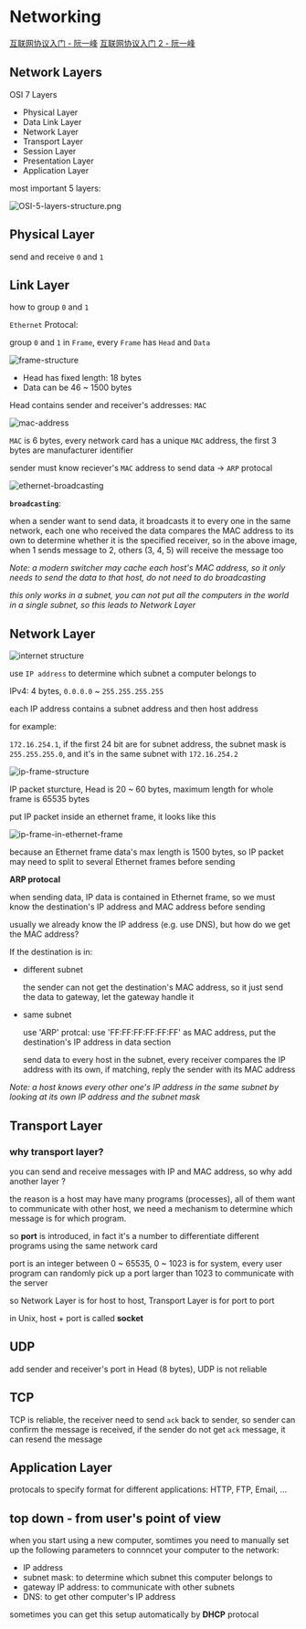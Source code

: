 # Networking

[互联网协议入门 - 阮一峰](http://www.ruanyifeng.com/blog/2012/05/internet_protocol_suite_part_i.html)
[互联网协议入门 2 - 阮一峰](http://www.ruanyifeng.com/blog/2012/06/internet_protocol_suite_part_ii.html)

## Network Layers

OSI 7 Layers

- Physical Layer
- Data Link Layer
- Network Layer
- Transport Layer
- Session Layer
- Presentation Layer
- Application Layer

most important 5 layers:

![OSI-5-layers-structure.png](./images/network_OSI-5-layers-structure.png)

## Physical Layer

send and receive `0` and `1`

## Link Layer

how to group `0` and `1`

`Ethernet` Protocal:

group `0` and `1` in `Frame`, every `Frame` has `Head` and `Data`

![frame-structure](./images/network_network-frame-structure.png)

- Head has fixed length: 18 bytes
- Data can be 46 ~ 1500 bytes

Head contains sender and receiver's addresses: `MAC`

![mac-address](./images/network_mac-address.png)

`MAC` is 6 bytes, every network card has a unique `MAC` address, the first 3 bytes are manufacturer identifier

sender must know reciever's `MAC` address to send data -> `ARP` protocal

![ethernet-broadcasting](./images/network_ethernet-broadcasting.png)

**`broadcasting`**:

when a sender want to send data, it broadcasts it to every one in the same network, each one who received the data compares the MAC address to its own to determine whether it is the specified receiver, so in the above image, when 1 sends message to 2, others (3, 4, 5) will receive the message too

_Note: a modern switcher may cache each host's MAC address, so it only needs to send the data to that host, do not need to do broadcasting_

_this only works in a subnet, you can not put all the computers in the world in a single subnet, so this leads to Network Layer_

## Network Layer

![internet structure](./images/network_internet-structure.png)

use `IP address` to determine which subnet a computer belongs to

IPv4: 4 bytes, `0.0.0.0` ~ `255.255.255.255`

each IP address contains a subnet address and then host address

for example:

`172.16.254.1`, if the first 24 bit are for subnet address, the subnet mask is `255.255.255.0`, and it's in the same subnet with `172.16.254.2`

![ip-frame-structure](./images/network_ip-frame-structure.png)

IP packet sturcture, Head is 20 ~ 60 bytes, maximum length for whole frame is 65535 bytes

put IP packet inside an ethernet frame, it looks like this

![ip-frame-in-ethernet-frame](./images/network_ip-frame-in-ethernet-frame.png)

because an Ethernet frame data's max length is 1500 bytes, so IP packet may need to split to several Ethernet frames before sending

**ARP protocal**

when sending data, IP data is contained in Ethernet frame, so we must know the destination's IP address and MAC address before sending

usually we already know the IP address (e.g. use DNS), but how do we get the MAC address?

If the destination is in:

- different subnet

  the sender can not get the destination's MAC address, so it just send the data to gateway, let the gateway handle it

- same subnet

  use 'ARP' protcal: use 'FF:FF:FF:FF:FF:FF' as MAC address, put the destination's IP address in data section

  send data to every host in the subnet, every receiver compares the IP address with its own, if matching, reply the sender with its MAC address

*Note: a host knows every other one's IP address in the same subnet by looking at its own IP address and the subnet mask*

## Transport Layer

### why transport layer?

you can send and receive messages with IP and MAC address, so why add another layer ?

the reason is a host may have many programs (processes), all of them want to communicate with other host, we need a mechanism to determine which message is for which program.

so **port** is introduced, in fact it's a number to differentiate different programs using the same network card

port is an integer between 0 ~ 65535, 0 ~ 1023 is for system, every user program can randomly pick up a port larger than 1023 to communicate with the server

so Network Layer is for host to host, Transport Layer is for port to port

in Unix, host + port is called **socket**

## UDP

add sender and receiver's port in Head (8 bytes), UDP is not reliable

## TCP

TCP is reliable, the receiver need to send `ack` back to sender, so sender can confirm the message is received, if the sender do not get `ack` message, it can resend the message

## Application Layer

protocals to specify format for different applications: HTTP, FTP, Email, ...

## top down - from user's point of view

when you start using a new computer, somtimes you need to manually set up the following parameters to connncet your computer to the network:

- IP address
- subnet mask: to determine which subnet this computer belongs to
- gateway IP address: to communicate with other subnets
- DNS: to get other computer's IP address

sometimes you can get this setup automatically by **DHCP** protocal
